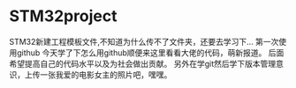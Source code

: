 # STM32project
STM32新建工程模板文件,不知道为什么传不了文件夹，还要去学习下...
第一次使用github
   今天学了下怎么用github顺便来这里看看大佬的代码，萌新报道。
后面希望提高自己的代码水平以及为社会做出贡献。
另外在学git然后学下版本管理意识，上传一张我爱的电影女主的照片吧，嘿嘿。

